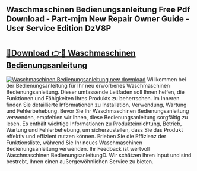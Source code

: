 ## Waschmaschinen Bedienungsanleitung Free Pdf Download - Part-mjm New Repair Owner Guide - User Service Edition DzV8P

# <h2><a href="http://df4839k.blite.top/?on=Waschmaschinen+Bedienungsanleitung">🔗Download 👉🔴 Waschmaschinen Bedienungsanleitung</a></h2>

[![Waschmaschinen Bedienungsanleitung new download](https://i.imgur.com/lujVjoI.png)](http://df4839k.blite.top/?on=Waschmaschinen+Bedienungsanleitung)
Willkommen bei der Bedienungsanleitung für Ihr neu erworbenes Waschmaschinen Bedienungsanleitung. Dieser umfassende Leitfaden soll Ihnen helfen, die Funktionen und Fähigkeiten Ihres Produkts zu beherrschen. Im Inneren finden Sie detaillierte Informationen zu Installation, Verwendung, Wartung und Fehlerbehebung. Bevor Sie Ihr Waschmaschinen Bedienungsanleitung verwenden, empfehlen wir Ihnen, diese Bedienungsanleitung sorgfältig zu lesen. Es enthält wichtige Informationen zu Produkteinrichtung, Betrieb, Wartung und Fehlerbehebung, um sicherzustellen, dass Sie das Produkt effektiv und effizient nutzen können. Erleben Sie die Effizienz der Funktionsliste, während Sie Ihr neues Waschmaschinen Bedienungsanleitung verwenden. Ihr Feedback ist wertvoll Waschmaschinen BedienungsanleitungD. Wir schätzen Ihren Input und sind bestrebt, Ihnen einen außergewöhnlichen Service zu bieten.
